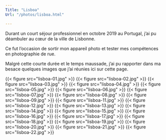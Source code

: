 ```yaml
---
Title: "Lisboa"
Url: "/photos/lisboa.html"

---
```


Durant un court séjour professionnel en octobre 2019 au Portugal, j’ai pu déambuler au cœur de la ville de Lisbonne.

Ce fut l’occasion de sortir mon appareil photo et tester mes compétences en photographie de rue.

Malgré cette courte durée et le temps maussade, j’ai pu rapporter dans ma besace quelques images que j’ai réunies ici sur cette page.


{{< figure src="lisboa-01.jpg" >}}
{{< figure src="lisboa-02.jpg" >}}
{{< figure src="lisboa-03.jpg" >}}
{{< figure src="lisboa-04.jpg" >}}
{{< figure src="lisboa-05.jpg" >}}
{{< figure src="lisboa-06.jpg" >}}
{{< figure src="lisboa-07.jpg" >}}
{{< figure src="lisboa-08.jpg" >}}
{{< figure src="lisboa-09.jpg" >}}
{{< figure src="lisboa-11.jpg" >}}
{{< figure src="lisboa-12.jpg" >}}
{{< figure src="lisboa-13.jpg" >}}
{{< figure src="lisboa-14.jpg" >}}
{{< figure src="lisboa-15.jpg" >}}
{{< figure src="lisboa-16.jpg" >}}
{{< figure src="lisboa-17.jpg" >}}
{{< figure src="lisboa-18.jpg" >}}
{{< figure src="lisboa-19.jpg" >}}
{{< figure src="lisboa-20.jpg" >}}
{{< figure src="lisboa-21.jpg" >}}
{{< figure src="lisboa-22.jpg" >}}
